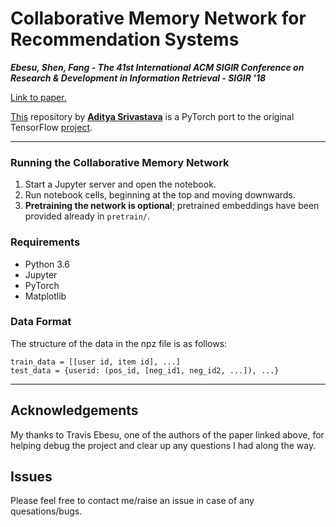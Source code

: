 # Collaborative Memory Network for Recommendation Systems

**_Ebesu, Shen, Fang - The 41st International ACM SIGIR Conference on Research & Development in Information Retrieval - SIGIR '18_**

[Link to paper.](https://arxiv.org/pdf/1804.10862.pdf)

[This](https://github.com/IamAdiSri/cmn4recosys) repository by [**Aditya Srivastava**](https://github.com/IamAdiSri/) is a PyTorch port to the original TensorFlow [project](https://github.com/tebesu/CollaborativeMemoryNetwork).

____

### Running the Collaborative Memory Network

1. Start a Jupyter server and open the notebook. 
2. Run notebook cells, beginning at the top and moving downwards.
3. **Pretraining the network is optional**; pretrained embeddings have been provided already in `pretrain/`.

### Requirements
* Python 3.6
* Jupyter
* PyTorch
* Matplotlib

### Data Format

The structure of the data in the npz file is as follows:

```
train_data = [[user id, item id], ...]
test_data = {userid: (pos_id, [neg_id1, neg_id2, ...]), ...}
```

____

## Acknowledgements

My thanks to Travis Ebesu, one of the authors of the paper linked above, for helping debug the project and clear up any questions I had along the way.

## Issues

Please feel free to contact me/raise an issue in case of any quesations/bugs.
